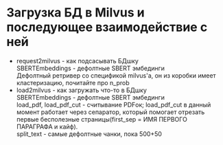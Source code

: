 # Загрузка БД в Milvus и последующее взаимодействие с ней

- request2milvus - как подсасывать БДшку <br> SBERTEmbeddings - дефолтные SBERT эмбединги <br> Дефолтный ретривер со спецификой milvus'а, он из коробки имеет кластеризацию, почитайте про n_prob <br>
- load2milvus - как загружать что-то в БДшку <br> SBERTEmbeddings - дефолтные SBERT эмбединги <br> load_pdf, load_pdf_cut - считывание PDFок; load_pdf_cut в данный момент работает через сепаратор, который помогает отрезать первые бесполезные страницы(first_sep = ИМЯ ПЕРВОГО ПАРАГРАФА и кайф). <br> split_text - самые дефолтные чанки, пока 500+50
